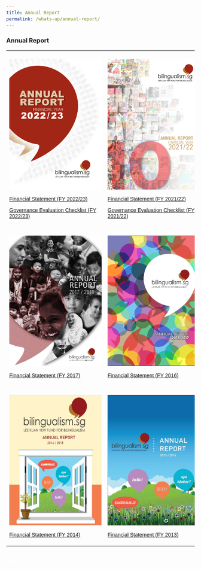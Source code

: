 ```yaml
---
title: Annual Report
permalink: /whats-up/annual-report/
---
```

### Annual Report


  
<style>
table {
  font-family: arial, sans-serif;
  border-collapse: collapse;
  width: 100%;
}
td, th {
  text-align: left;
  padding: 8px;
}

.responsive {
  width: 100%;
  max-width: 400px;
  height: auto;
}
</style>


<table>
 <tbody><tr>
	 <td>
	<p><a href="https://go.gov.sg/lkyfb-ar-fy2022-23" target="_blank">
    <img border="0" src="/images/Cover-FY2022-23.jpg" class="responsive" style="width:247px; height:349px;"></a></p>
  <p><a href="/files/whats-up/LKYFB_FS_FY2022-23.pdf" target="_blank">Financial Statement (FY 2022/23)</a></p>
		 <p><a href="/files/whats-up/LKYFB_GEC_FY2022-23.pdf" target="_blank">Governance Evaluation Checklist (FY 2022/23)</a></p>
   </td>
	 <td>
	<p><a href="https://go.gov.sg/lkyfb-ar-fy2021-22" target="_blank">
    <img border="0" src="/images/Cover-FY2021-22.png" class="responsive" style="width:247px; height:349px;"></a></p>
   <p><a href="/files/whats-up/LKYFB_FS_FY2021-22.pdf" target="_blank">Financial Statement (FY 2021/22)</a></p>
		 <p><a href="/files/whats-up/LKYFB_GEC_FY2021-22.pdf" target="_blank">Governance Evaluation Checklist (FY 2021/22)</a></p>
   </td>
	 <td>
	<p><a href="/files/whats-up/LKYFB Annual Report FY2020-21.pdf" target="_blank">
    <img border="0" src="/images/Cover-FY2020-21.png" class="responsive" style="width:247px; height:349px;"></a></p>
   <p><a href="/files/whats-up/LKYFB_FS_FY2020-21.pdf" target="_blank">Financial Statement (FY 2020/21)</a></p>
		 <p><a href="/files/whats-up/LKYFB_Governance Evaluation Checklist_FY2020-21.pdf" target="_blank">Governance Evaluation Checklist (FY 2020/21)</a></p>
   </td>
     <td>
  <p><a href="/files/whats-up/LKYFB_Annual-Report_FY2019.pdf" target="_blank">
    <img border="0" src="/images/Cover-FY2019.jpg" class="responsive" style="width:247px; height:349px;"></a></p>
   <p><a href="/files/whats-up/LKYFB_FS_FY2019.pdf" target="_blank">Financial Statement (FY 2019)</a></p>
   </td>
    <td>
  <p><a href="/files/whats-up/Annual-Report-FY2018.pdf" target="_blank">
    <img border="0" src="/images/Cover-FY2018.jpg" class="responsive" style="width:247px; height:349px;"></a></p>
   <p><a href="/files/whats-up/FY2018-FS.pdf" target="_blank">Financial Statement (FY 2018)</a></p>
   </td>
	  </tr> 
  <tr>
    <td>
   <p><a href="/files/whats-up/Annual_Report_FY2017_Final.pdf" target="_blank">
     <img border="0" src="/images/Cover-FY2017.png" class="responsive" style="width:247px; height:349px;"></a></p>
   <p><a href="/files/whats-up/FY2017-FS.pdf" target="_blank">Financial Statement (FY 2017)</a></p>
   </td>
    <td>
  <p><a href="/files/whats-up/Annual-Report-2016.pdf" target="_blank">
    <img border="0" src="/images/Cover-FY2016.png" class="responsive" style="width:247px; height:349px;"></a></p>
   <p><a href="/files/whats-up/FY2016-FS.pdf" target="_blank">Financial Statement (FY 2016)</a></p>
   </td>
    <td>
   <p><a href="/files/whats-up/Annual-Report-2015.pdf" target="_blank">
     <img border="0" src="/images/Cover-FY2015.jpg" class="responsive" style="width:247px; height:349px;"></a></p>
   <p><a href="/files/whats-up/FY2015-FS.pdf" target="_blank">Financial Statement (FY 2015)</a></p>
   </td>
 </tr> 
 <tr>
    <td>
  <p><a href="/files/whats-up/Annual_Report_FY2014.pdf" target="_blank">
    <img border="0" src="/images/Cover-FY2014.jpg" class="responsive" style="width:247px; height:349px;"></a></p>
   <p><a href="/files/whats-up/FY2014-FS.pdf" target="_blank">Financial Statement (FY 2014)</a></p>
   </td>
    <td>
   <p><a href="/files/whats-up/Annual-Report-2013.pdf" target="_blank">
     <img border="0" src="/images/Cover-FY2013.jpg" class="responsive" style="width:247px; height:349px;"></a></p>
   <p><a href="/files/whats-up/FY2013-FS.pdf" target="_blank">Financial Statement (FY 2013)</a></p>
   </td>
    <td>
  <p><a href="/files/whats-up/Annual-Report-2012.pdf" target="_blank">
    <img border="0" src="/images/Cover-FY2012.jpg" class="responsive" style="width:247px; height:349px;"></a></p>
   <p><a href="/files/whats-up/FY2012-FS.pdf" target="_blank">Financial Statement (FY 2012)</a></p>
   </td>
	 </tr>
</tbody></table><br>
<div class="btntop"><a href="#top" style="text-decoration:none;"><span style="color:white"><b>Top</b></span></a></div>
